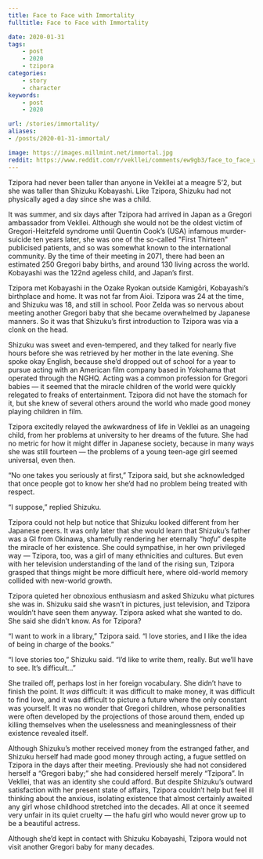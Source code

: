 ```yaml
---
title: Face to Face with Immortality
fulltitle: Face to Face with Immortality

date: 2020-01-31
tags:
    - post
    - 2020
    - tzipora
categories:
    - story
    - character
keywords:
    - post
    - 2020

url: /stories/immortality/
aliases:
- /posts/2020-01-31-immortal/

image: https://images.millmint.net/immortal.jpg
reddit: https://www.reddit.com/r/vekllei/comments/ew9gb3/face_to_face_with_immortality/
---
```


Tzipora had never been taller than anyone in Vekllei at a meagre 5’2, but she was taller than Shizuku Kobayashi. Like Tzipora, Shizuku had not physically aged a day since she was a child.

It was summer, and six days after Tzipora had arrived in Japan as a Gregori ambassador from Vekllei. Although she would not be the oldest victim of Gregori-Heitzfeld syndrome until Quentin Cook’s (USA) infamous murder-suicide ten years later, she was one of the so-called "First Thirteen" publicised patients, and so was somewhat known to the international community. By the time of their meeting in 2071, there had been an estimated 250 Gregori baby births, and around 130 living across the world. Kobayashi was the 122nd ageless child, and Japan’s first.

Tzipora met Kobayashi in the Ozake Ryokan outside Kamigōri, Kobayashi’s birthplace and home. It was not far from Aioi. Tzipora was 24 at the time, and Shizuku was 18, and still in school. Poor Zelda was so nervous about meeting another Gregori baby that she became overwhelmed by Japanese manners. So it was that Shizuku’s first introduction to Tzipora was via a clonk on the head.

Shizuku was sweet and even-tempered, and they talked for nearly five hours before she was retrieved by her mother in the late evening. She spoke okay English, because she’d dropped out of school for a year to pursue acting with an American film company based in Yokohama that operated through the NGHQ. Acting was a common profession for Gregori babies — it seemed that the miracle children of the world were quickly relegated to freaks of entertainment. Tzipora did not have the stomach for it, but she knew of several others around the world who made good money playing children in film.

Tzipora excitedly relayed the awkwardness of life in Vekllei as an unageing child, from her problems at university to her dreams of the future. She had no metric for how it might differ in Japanese society, because in many ways she was still fourteen — the problems of a young teen-age girl seemed universal, even then.

“No one takes you seriously at first,” Tzipora said, but she acknowledged that once people got to know her she’d had no problem being treated with respect.

“I suppose,” replied Shizuku.

Tzipora could not help but notice that Shizuku looked different from her Japanese peers. It was only later that she would learn that Shizuku’s father was a GI from Okinawa, shamefully rendering her eternally “*hafu*” despite the miracle of her existence. She could sympathise, in her own privileged way — Tzipora, too, was a girl of many ethnicities and cultures. But even with her television understanding of the land of the rising sun, Tzipora grasped that things might be more difficult here, where old-world memory collided with new-world growth.

Tzipora quieted her obnoxious enthusiasm and asked Shizuku what pictures she was in. Shizuku said she wasn’t in pictures, just television, and Tzipora wouldn’t have seen them anyway. Tzipora asked what she wanted to do. She said she didn’t know. As for Tzipora?

“I want to work in a library,” Tzipora said. “I love stories, and I like the idea of being in charge of the books.”

“I love stories too,” Shizuku said. “I’d like to write them, really. But we’ll have to see. It’s difficult…”

She trailed off, perhaps lost in her foreign vocabulary. She didn’t have to finish the point. It *was* difficult: it was difficult to make money, it was difficult to find love, and it was difficult to picture a future where the only constant was yourself. It was no wonder that Gregori children, whose personalities were often developed by the projections of those around them, ended up killing themselves when the uselessness and meaninglessness of their existence revealed itself.

Although Shizuku’s mother received money from the estranged father, and Shizuku herself had made good money through acting, a fugue settled on Tzipora in the days after their meeting. Previously she had not considered herself a “Gregori baby;” she had considered herself merely “Tzipora”. In Vekllei, that was an identity she could afford. But despite Shizuku’s outward satisfaction with her present state of affairs, Tzipora couldn’t help but feel ill thinking about the anxious, isolating existence that almost certainly awaited any girl whose childhood stretched into the decades. All at once it seemed very unfair in its quiet cruelty — the hafu girl who would never grow up to be a beautiful actress.

Although she’d kept in contact with Shizuku Kobayashi, Tzipora would not visit another Gregori baby for many decades.
